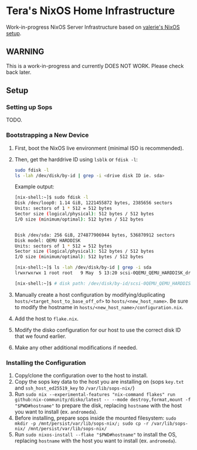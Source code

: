 # Tera's NixOS Home Infrastructure

Work-in-progress NixOS Server Infrastructure based on [valerie's NixOS setup](https://git.dessa.dev/valnyx/nixos/src/branch/main).

## WARNING

This is a work-in-progress and currently DOES NOT WORK. Please check back later.

## Setup

### Setting up Sops

TODO.

### Bootstrapping a New Device

1. First, boot the NixOS live environment (minimal ISO is recommended).
2. Then, get the harddrive ID using `lsblk` or `fdisk -l`:

   ```bash
   sudo fdisk -l
   ls -lah /dev/disk/by-id | grep -i <drive disk ID ie. sda>
   ```

   Example output:

   ```bash
   [nix-shell:~]$ sudo fdisk -l
   Disk /dev/loop0: 1.14 GiB, 1221455872 bytes, 2385656 sectors
   Units: sectors of 1 * 512 = 512 bytes
   Sector size (logical/physical): 512 bytes / 512 bytes
   I/O size (minimum/optimal): 512 bytes / 512 bytes


   Disk /dev/sda: 256 GiB, 274877906944 bytes, 536870912 sectors
   Disk model: QEMU HARDDISK
   Units: sectors of 1 * 512 = 512 bytes
   Sector size (logical/physical): 512 bytes / 512 bytes
   I/O size (minimum/optimal): 512 bytes / 512 bytes

   [nix-shell:~]$ ls -lah /dev/disk/by-id | grep -i sda
   lrwxrwxrwx 1 root root   9 May  5 13:20 scsi-0QEMU_QEMU_HARDDISK_drive-scsi0 -> ../../sda

   [nix-shell:~]$ # disk path: /dev/disk/by-id/scsi-0QEMU_QEMU_HARDDISK_drive-scsi0
   ```

3. Manually create a host configuration by modifying/duplicating `hosts/<target_host_to_base_off_of>` to `hosts/<new_host_name>`. Be sure to modify the hostname in `hosts/<new_host_name>/configuration.nix`.
4. Add the host to `flake.nix`.
5. Modify the disko configuration for our host to use the correct disk ID that we found earlier.
6. Make any other additional modifications if needed.

### Installing the Configuration

1. Copy/clone the configuration over to the host to install.
2. Copy the sops key data to the host you are installing on (sops `key.txt` and `ssh_host_ed25519_key` to `/var/lib/sops-nix/`)
3. Run `sudo nix --experimental-features "nix-command flakes" run github:nix-community/disko/latest -- --mode destroy,format,mount -f "$PWD#hostname"` to prepare the disk, replacing `hostname` with the host you want to install (ex. `andromeda`).
4. Before installing, prepare sops inside the mounted filesystem: `sudo mkdir -p /mnt/persist/var/lib/sops-nix/; sudo cp -r /var/lib/sops-nix/ /mnt/persist/var/lib/sops-nix/`
5. Run `sudo nixos-install --flake "$PWD#hostname"` to install the OS, replacing `hostname` with the host you want to install (ex. `andromeda`).
